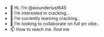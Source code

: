 - 👋 Hi, I’m @wounderlust645
- 👀 I’m interested in cracking...
- 🌱 I’m currently learning cracking..
- 💞️ I’m looking to collaborate on full pn vibe..
- 📫 How to reach me .find me

<!---
wounderlust645/wounderlust645 is a ✨ special ✨ repository because its `README.md` (this file) appears on your GitHub profile.
You can click the Preview link to take a look at your changes.
--->
